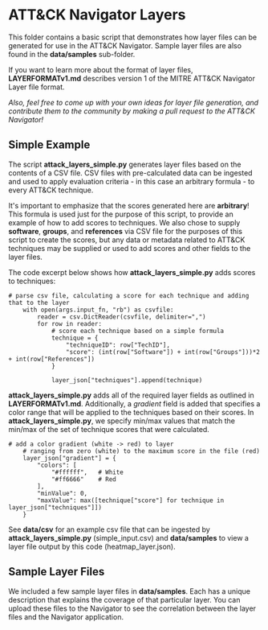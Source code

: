 # ATT&CK Navigator Layers

This folder contains a basic script that demonstrates how layer files can be generated for use in the ATT&CK Navigator. Sample layer files are also found in the **data/samples** sub-folder.

If you want to learn more about the format of layer files, **LAYERFORMATv1.md** describes version 1 of the MITRE ATT&CK Navigator Layer file format.

*Also, feel free to come up with your own ideas for layer file generation, and contribute them to the community by making a pull request to the ATT&CK Navigator!*

## Simple Example

The script **attack_layers_simple.py** generates layer files based on the contents of a CSV file. CSV files with pre-calculated data can be ingested and used to apply evaluation criteria - in this case an arbitrary formula - to every ATT&CK technique.

It's important to emphasize that the scores generated here are **arbitrary**! This formula is used just for the purpose of this script, to provide an example of how to add scores to techniques. We also chose to supply **software**, **groups**, and **references** via CSV file for the purposes of this script to create the scores, but any data or metadata related to ATT&CK techniques may be supplied or used to add scores and other fields to the layer files.

The code excerpt below shows how **attack_layers_simple.py** adds scores to techniques:

```
# parse csv file, calculating a score for each technique and adding that to the layer
    with open(args.input_fn, "rb") as csvfile:
        reader = csv.DictReader(csvfile, delimiter=",")
        for row in reader:
            # score each technique based on a simple formula
            technique = {
                "techniqueID": row["TechID"],
                "score": (int(row["Software"]) + int(row["Groups"]))*2 + int(row["References"])
            }

            layer_json["techniques"].append(technique)

```

**attack_layers_simple.py** adds all of the required layer fields as outlined in **LAYERFORMATv1.md**. Additionally, a *gradient* field is added that specifies a color range that will be applied to the techniques based on their scores. In **attack_layers_simple.py**, we specify min/max values that match the min/max of the set of technique scores that were calculated.


```
# add a color gradient (white -> red) to layer
    # ranging from zero (white) to the maximum score in the file (red)
    layer_json["gradient"] = {
        "colors": [
            "#ffffff",   # White
            "#ff6666"    # Red
        ],
        "minValue": 0,
        "maxValue": max([technique["score"] for technique in layer_json["techniques"]])
    }
```
See **data/csv** for an example csv file that can be ingested by **attack_layers_simple.py** (simple_input.csv) and **data/samples** to view a layer file output by this code (heatmap_layer.json).

## Sample Layer Files
We included a few sample layer files in **data/samples**. Each has a unique description that explains the coverage of that particular layer. You can upload these files to the Navigator to see the correlation between the layer files and the Navigator application.

